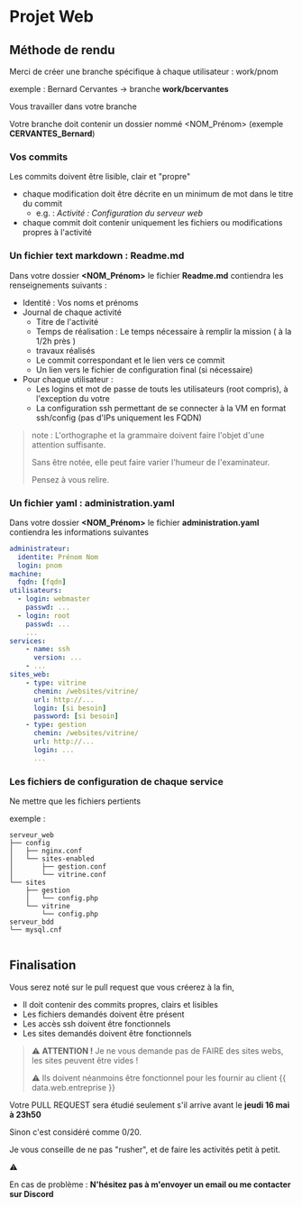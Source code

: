 # Projet Web

## Méthode de rendu

Merci de créer une branche spécifique à chaque utilisateur : work/pnom

exemple : Bernard Cervantes -> branche **work/bcervantes**

Vous travailler dans votre branche

Votre branche doit contenir un dossier nommé <NOM_Prénom> (exemple **CERVANTES_Bernard**)

### Vos commits

Les commits doivent être lisible, clair et "propre"

- chaque modification doit être décrite en un minimum de mot dans le titre du commit
    - e.g. : *Activité : Configuration du serveur web*
- chaque commit doit contenir uniquement les fichiers ou modifications propres à l'activité

### Un fichier text markdown : **Readme.md**

Dans votre dossier **<NOM_Prénom>** le fichier **Readme.md** contiendra les renseignements suivants :

- Identité : Vos noms et prénoms
- Journal de chaque activité
    - Titre de l'activité
    - Temps de réalisation : Le temps nécessaire à remplir la mission ( à la 1/2h près )
    - travaux réalisés
    - Le commit correspondant et le lien vers ce commit
    - Un lien vers le fichier de configuration final (si nécessaire)
- Pour chaque utilisateur : 
    - Les logins et mot de passe de touts les utilisateurs (root compris), à l'exception du votre
    - La configuration ssh permettant de se connecter à la VM en format ssh/config (pas d'IPs uniquement les FQDN)

> note : L'orthographe et la grammaire doivent faire l'objet d'une attention suffisante.
>
> Sans être notée, elle peut faire varier l'humeur de l'examinateur. 
>
> Pensez à vous relire.

### Un fichier yaml : **administration.yaml**

Dans votre dossier **<NOM_Prénom>** le fichier **administration.yaml** contiendra les informations suivantes

```yaml
administrateur: 
  identite: Prénom Nom
  login: pnom
machine:
  fqdn: [fqdn]
utilisateurs:
  - login: webmaster
    passwd: ...
  - login: root
    passwd: ...
    ...
services:
    - name: ssh
      version: ...
    - ...
sites_web:
    - type: vitrine
      chemin: /websites/vitrine/
      url: http://...
      login: [si besoin]
      password: [si besoin]
    - type: gestion
      chemin: /websites/vitrine/
      url: http://...
      login: ...
      ...

```

### Les fichiers de configuration de chaque service

Ne mettre que les fichiers pertients

exemple : 

```
serveur_web
├── config
│   ├── nginx.conf
│   └── sites-enabled
│       ├── gestion.conf
│       └── vitrine.conf
└── sites
    ├── gestion
    │   └── config.php
    └── vitrine
        └── config.php
serveur_bdd
└── mysql.cnf


```

## Finalisation

Vous serez noté sur le pull request que vous créerez à la fin,

- Il doit contenir des commits propres, clairs et lisibles
- Les fichiers demandés doivent être présent
- Les accès ssh doivent être fonctionnels
- Les sites demandés doivent être fonctionnels

> :warning: **ATTENTION !** Je ne vous demande pas de FAIRE des sites webs, les sites peuvent être vides ! 
>  
> :warning: Ils doivent néanmoins être fonctionnel pour les fournir au client {{ data.web.entreprise }}


Votre PULL REQUEST sera étudié seulement s'il arrive avant le **jeudi 16 mai à 23h50**

Sinon c'est considéré comme 0/20.

Je vous conseille de ne pas "rusher", et de faire les activités petit à petit.

:warning:

En cas de problème : **N'hésitez pas à m'envoyer un email ou me contacter sur Discord**
